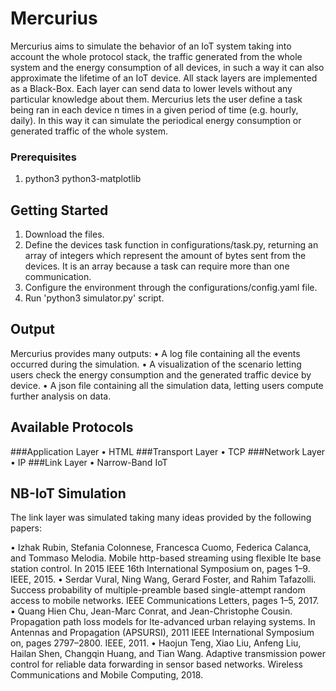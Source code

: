 # Mercurius

Mercurius aims to simulate the behavior of an IoT system taking into account the whole protocol stack, the traffic generated from the whole system and the energy
consumption of all devices, in such a way it can also approximate the lifetime of an IoT device. All stack layers are implemented as a Black-Box. Each layer can send data to lower levels without any particular knowledge about them. Mercurius lets the user define a task being ran in each device n times in a given period of time (e.g. hourly, daily). In this way it can simulate the periodical energy consumption or generated traffic of the whole system.

### Prerequisites

1) python3
 python3-matplotlib

## Getting Started

1) Download the files.
2) Define the devices task function in configurations/task.py, returning an array of integers which represent the amount of bytes sent from the devices. It is an array because a task can require more than one communication.
3) Configure the environment through the configurations/config.yaml file.
4) Run 'python3 simulator.py' script.

## Output

Mercurius provides many outputs:
• A log file containing all the events occurred during the simulation.
• A visualization of the scenario letting users check the energy consumption and the generated traffic device by device.
• A json file containing all the simulation data, letting users compute further analysis on data.

## Available Protocols 

###Application Layer
• HTML
###Transport Layer
• TCP
###Network Layer
• IP
###Link Layer
• Narrow-Band IoT

## NB-IoT Simulation
The link layer was simulated taking many ideas provided by the following papers:

• Izhak Rubin, Stefania Colonnese, Francesca Cuomo, Federica Calanca, and Tommaso Melodia. Mobile http-based streaming using flexible lte base station control. 
In 2015 IEEE 16th International Symposium on, pages 1–9. IEEE, 2015.
• Serdar Vural, Ning Wang, Gerard Foster, and Rahim Tafazolli. Success probability of multiple-preamble based single-attempt random access to mobile networks.
IEEE Communications Letters, pages 1–5, 2017.
• Quang Hien Chu, Jean-Marc Conrat, and Jean-Christophe Cousin. Propagation path loss models for lte-advanced urban relaying systems. 
In Antennas and Propagation (APSURSI), 2011 IEEE International Symposium on, pages 2797–2800. IEEE, 2011.
• Haojun Teng, Xiao Liu, Anfeng Liu, Hailan Shen, Changqin Huang, and Tian Wang. Adaptive transmission power control for reliable data forwarding in sensor based networks. Wireless Communications and Mobile Computing, 2018.



